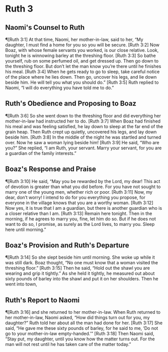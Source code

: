 # Ruth 3

## Naomi's Counsel to Ruth
¶[Ruth 3:1] At that time, Naomi, her mother-in-law, said to her, “My daughter, I must find a home for you so you will be secure.
[Ruth 3:2] Now Boaz, with whose female servants you worked, is our close relative. Look, tonight he is winnowing barley at the threshing floor.
[Ruth 3:3] So bathe yourself, rub on some perfumed oil, and get dressed up. Then go down to the threshing floor. But don’t let the man know you’re there until he finishes his meal.
[Ruth 3:4] When he gets ready to go to sleep, take careful notice of the place where he lies down. Then go, uncover his legs, and lie down beside him. He will tell you what you should do.”
[Ruth 3:5] Ruth replied to Naomi, “I will do everything you have told me to do.”

## Ruth's Obedience and Proposing to Boaz
¶[Ruth 3:6] So she went down to the threshing floor and did everything her mother-in-law had instructed her to do.
[Ruth 3:7] When Boaz had finished his meal and was feeling satisfied, he lay down to sleep at the far end of the grain heap. Then Ruth crept up quietly, uncovered his legs, and lay down beside him.
[Ruth 3:8] In the middle of the night he was startled and turned over. Now he saw a woman lying beside him!
[Ruth 3:9] He said, “Who are you?” She replied, “I am Ruth, your servant. Marry your servant, for you are a guardian of the family interests.”

## Boaz's Response and Praise
¶[Ruth 3:10] He said, “May you be rewarded by the Lord, my dear! This act of devotion is greater than what you did before. For you have not sought to marry one of the young men, whether rich or poor.
[Ruth 3:11] Now, my dear, don’t worry! I intend to do for you everything you propose, for everyone in the village knows that you are a worthy woman.
[Ruth 3:12] Now yes, it is true that I am a guardian, but there is another guardian who is a closer relative than I am.
[Ruth 3:13] Remain here tonight. Then in the morning, if he agrees to marry you, fine, let him do so. But if he does not want to do so, I promise, as surely as the Lord lives, to marry you. Sleep here until morning.”

## Boaz's Provision and Ruth's Departure
¶[Ruth 3:14] So she slept beside him until morning. She woke up while it was still dark. Boaz thought, “No one must know that a woman visited the threshing floor.”
[Ruth 3:15] Then he said, “Hold out the shawl you are wearing and grip it tightly.” As she held it tightly, he measured out about sixty pounds of barley into the shawl and put it on her shoulders. Then he went into town,

## Ruth's Report to Naomi
¶[Ruth 3:16] and she returned to her mother-in-law. When Ruth returned to her mother-in-law, Naomi asked, “How did things turn out for you, my daughter?” Ruth told her about all the man had done for her.
[Ruth 3:17] She said, “He gave me these sixty pounds of barley, for he said to me, ‘Do not go to your mother-in-law empty-handed.’”
[Ruth 3:18] Then Naomi said, “Stay put, my daughter, until you know how the matter turns out. For the man will not rest until he has taken care of the matter today.”
